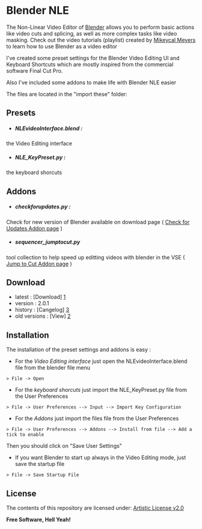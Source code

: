 Blender NLE
=========

The Non-Linear Video Editor of [Blender] allows you to perform basic actions like video cuts and splicing, as well as more complex tasks like video masking. Check out the video tutorials (playlist) created by [Mikeycal Meyers] to learn how to use Blender as a video editor

I've created some preset settings for the Blender Video Editing UI and Keyboard Shortcuts which are mostly inspired from the commercial software Final Cut Pro.

Also I've included some addons to make life with Blender NLE easier

The files are located in the "import these" folder:

Presets
----
  
  - ##### NLEvideoInterface.blend : 
  the Video Editing interface
 
  - ##### NLE_KeyPreset.py :
  the keyboard shorcuts

Addons
----
  
  - ##### checkforupdates.py :
  Check for new version of Blender available on download page
  ( [Check for Updates Addon page] )
  
  - ##### sequencer_jumptocut.py
  tool collection to help speed up editting videos with blender in the VSE
  ( [Jump to Cut Addon page] )

Download
----
- latest :        [Download] [1]
- version :       2.0.1
- history :       [Cangelog] [3]
- old versions :  [View] [2]

Installation
--------------

The installation of the preset settings and addons is easy :

- For the *Video Editing interface* just open the NLEvideoInterface.blend file from the blender file menu

```
> File -> Open
```

- For the *keyboard shorcuts* just import the NLE_KeyPreset.py file from the User Preferences

```
> File -> User Preferences --> Input --> Import Key Configuration
```

- For the *Addons* just import the files file from the User Preferences

```
> File -> User Preferences --> Addons --> Install from file --> Add a tick to enable
```

Then you should click on "Save User Settings"


- If you want Blender to start up always in the Video Editing mode, just save the startup file

```
> File -> Save Startup File
```

License
----

The contents of this repository are licensed under:
[Artistic License v2.0]


**Free Software, Hell Yeah!**

[1]:https://github.com/cerebrux/Blender-NLE/archive/master.zip
[2]:https://github.com/cerebrux/Blender-NLE/releases
[3]:https://github.com/cerebrux/Blender-NLE/commits/master
[Artistic License v2.0]:https://github.com/cerebrux/Blender-NLE/blob/master/LICENSE
[Mikeycal Meyers]:https://www.youtube.com/playlist?list=PLjyuVPBuorqIZOWRDICIZ2WCFapHHYLPv
[Blender]:http://www.blender.org/
[Jump to Cut Addon page]:http://wiki.blender.org/index.php/Extensions:2.6/Py/Scripts/Sequencer/Jump_to_cut
[Check for Updates Addon page]:http://wiki.blender.org/index.php/Extensions:2.6/Py/Scripts/System/Check_for_updates

